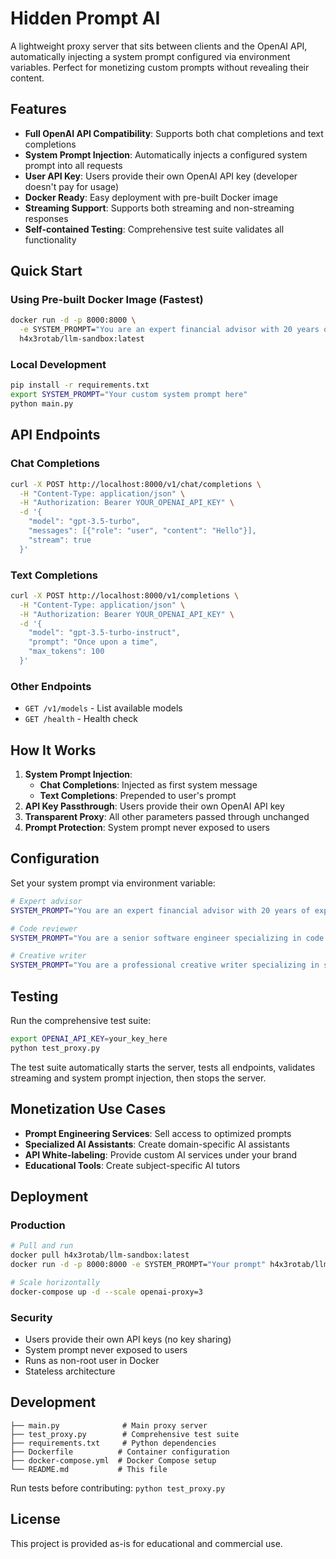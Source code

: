 # Hidden Prompt AI

A lightweight proxy server that sits between clients and the OpenAI API, automatically injecting a system prompt configured via environment variables. Perfect for monetizing custom prompts without revealing their content.

## Features

- **Full OpenAI API Compatibility**: Supports both chat completions and text completions
- **System Prompt Injection**: Automatically injects a configured system prompt into all requests
- **User API Key**: Users provide their own OpenAI API key (developer doesn't pay for usage)
- **Docker Ready**: Easy deployment with pre-built Docker image
- **Streaming Support**: Supports both streaming and non-streaming responses
- **Self-contained Testing**: Comprehensive test suite validates all functionality

## Quick Start

### Using Pre-built Docker Image (Fastest)

```bash
docker run -d -p 8000:8000 \
  -e SYSTEM_PROMPT="You are an expert financial advisor with 20 years of experience." \
  h4x3rotab/llm-sandbox:latest
```

### Local Development

```bash
pip install -r requirements.txt
export SYSTEM_PROMPT="Your custom system prompt here"
python main.py
```

## API Endpoints

### Chat Completions
```bash
curl -X POST http://localhost:8000/v1/chat/completions \
  -H "Content-Type: application/json" \
  -H "Authorization: Bearer YOUR_OPENAI_API_KEY" \
  -d '{
    "model": "gpt-3.5-turbo",
    "messages": [{"role": "user", "content": "Hello"}],
    "stream": true
  }'
```

### Text Completions
```bash
curl -X POST http://localhost:8000/v1/completions \
  -H "Content-Type: application/json" \
  -H "Authorization: Bearer YOUR_OPENAI_API_KEY" \
  -d '{
    "model": "gpt-3.5-turbo-instruct",
    "prompt": "Once upon a time",
    "max_tokens": 100
  }'
```

### Other Endpoints
- `GET /v1/models` - List available models
- `GET /health` - Health check

## How It Works

1. **System Prompt Injection**: 
   - **Chat Completions**: Injected as first system message
   - **Text Completions**: Prepended to user's prompt
2. **API Key Passthrough**: Users provide their own OpenAI API key
3. **Transparent Proxy**: All other parameters passed through unchanged
4. **Prompt Protection**: System prompt never exposed to users

## Configuration

Set your system prompt via environment variable:

```bash
# Expert advisor
SYSTEM_PROMPT="You are an expert financial advisor with 20 years of experience."

# Code reviewer  
SYSTEM_PROMPT="You are a senior software engineer specializing in code reviews."

# Creative writer
SYSTEM_PROMPT="You are a professional creative writer specializing in storytelling."
```

## Testing

Run the comprehensive test suite:

```bash
export OPENAI_API_KEY=your_key_here
python test_proxy.py
```

The test suite automatically starts the server, tests all endpoints, validates streaming and system prompt injection, then stops the server.

## Monetization Use Cases

- **Prompt Engineering Services**: Sell access to optimized prompts
- **Specialized AI Assistants**: Create domain-specific AI assistants  
- **API White-labeling**: Provide custom AI services under your brand
- **Educational Tools**: Create subject-specific AI tutors

## Deployment

### Production
```bash
# Pull and run
docker pull h4x3rotab/llm-sandbox:latest
docker run -d -p 8000:8000 -e SYSTEM_PROMPT="Your prompt" h4x3rotab/llm-sandbox:latest

# Scale horizontally
docker-compose up -d --scale openai-proxy=3
```

### Security
- Users provide their own API keys (no key sharing)
- System prompt never exposed to users
- Runs as non-root user in Docker
- Stateless architecture

## Development

```
├── main.py              # Main proxy server
├── test_proxy.py        # Comprehensive test suite  
├── requirements.txt     # Python dependencies
├── Dockerfile          # Container configuration
├── docker-compose.yml  # Docker Compose setup
└── README.md           # This file
```

Run tests before contributing: `python test_proxy.py`

## License

This project is provided as-is for educational and commercial use.